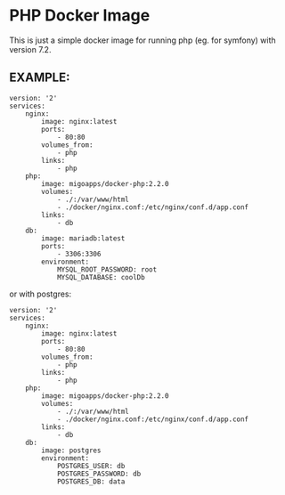 PHP Docker Image
========================

This is just a simple docker image for running php (eg. for symfony) with version 7.2.

EXAMPLE:
-------

```
version: '2'
services:
    nginx:
        image: nginx:latest
        ports:
            - 80:80
        volumes_from:
            - php
        links:
            - php
    php:
        image: migoapps/docker-php:2.2.0
        volumes:
            - ./:/var/www/html
            - ./docker/nginx.conf:/etc/nginx/conf.d/app.conf
        links:
            - db
    db:
        image: mariadb:latest
        ports:
            - 3306:3306
        environment:
            MYSQL_ROOT_PASSWORD: root
            MYSQL_DATABASE: coolDb
```

or with postgres:

```
version: '2'
services:
    nginx:
        image: nginx:latest
        ports:
            - 80:80
        volumes_from:
            - php
        links:
            - php
    php:
        image: migoapps/docker-php:2.2.0
        volumes:
            - ./:/var/www/html
            - ./docker/nginx.conf:/etc/nginx/conf.d/app.conf
        links:
            - db
    db:
        image: postgres
        environment:
            POSTGRES_USER: db
            POSTGRES_PASSWORD: db
            POSTGRES_DB: data
```

